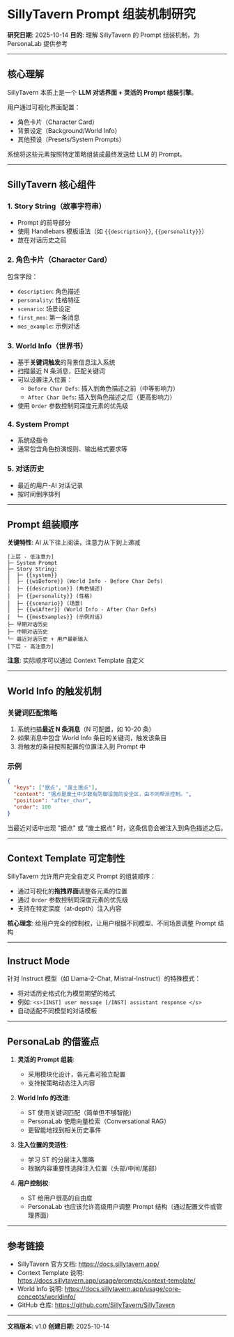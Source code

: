 # SillyTavern Prompt 组装机制研究

**研究日期**: 2025-10-14
**目的**: 理解 SillyTavern 的 Prompt 组装机制，为 PersonaLab 提供参考

---

## 核心理解

SillyTavern 本质上是一个 **LLM 对话界面 + 灵活的 Prompt 组装引擎**。

用户通过可视化界面配置：
- 角色卡片（Character Card）
- 背景设定（Background/World Info）
- 其他预设（Presets/System Prompts）

系统将这些元素按照特定策略组装成最终发送给 LLM 的 Prompt。

---

## SillyTavern 核心组件

### 1. Story String（故事字符串）
- Prompt 的前导部分
- 使用 Handlebars 模板语法（如 `{{description}}`, `{{personality}}`）
- 放在对话历史之前

### 2. 角色卡片（Character Card）
包含字段：
- `description`: 角色描述
- `personality`: 性格特征
- `scenario`: 场景设定
- `first_mes`: 第一条消息
- `mes_example`: 示例对话

### 3. World Info（世界书）
- 基于**关键词触发**的背景信息注入系统
- 扫描最近 N 条消息，匹配关键词
- 可以设置注入位置：
  - `Before Char Defs`: 插入到角色描述之前（中等影响力）
  - `After Char Defs`: 插入到角色描述之后（更高影响力）
- 使用 `Order` 参数控制同深度元素的优先级

### 4. System Prompt
- 系统级指令
- 通常包含角色扮演规则、输出格式要求等

### 5. 对话历史
- 最近的用户-AI 对话记录
- 按时间倒序排列

---

## Prompt 组装顺序

**关键特性**: AI 从下往上阅读，注意力从下到上递减

```
[上层 - 低注意力]
├─ System Prompt
├─ Story String:
│  ├─ {{system}}
│  ├─ {{wiBefore}} (World Info - Before Char Defs)
│  ├─ {{description}} (角色描述)
│  ├─ {{personality}} (性格)
│  ├─ {{scenario}} (场景)
│  ├─ {{wiAfter}} (World Info - After Char Defs)
│  └─ {{mesExamples}} (示例对话)
├─ 早期对话历史
├─ 中期对话历史
└─ 最近对话历史 + 用户最新输入
[下层 - 高注意力]
```

**注意**: 实际顺序可以通过 Context Template 自定义

---

## World Info 的触发机制

### 关键词匹配策略
1. 系统扫描**最近 N 条消息**（N 可配置，如 10-20 条）
2. 如果消息中包含 World Info 条目的关键词，触发该条目
3. 将触发的条目按照配置的位置注入到 Prompt 中

### 示例
```json
{
  "keys": ["据点", "废土据点"],
  "content": "据点是废土中少数有防御设施的安全区，由不同帮派控制。",
  "position": "after_char",
  "order": 100
}
```

当最近对话中出现 "据点" 或 "废土据点" 时，这条信息会被注入到角色描述之后。

---

## Context Template 可定制性

SillyTavern 允许用户完全自定义 Prompt 的组装顺序：
- 通过可视化的**拖拽界面**调整各元素的位置
- 通过 `Order` 参数控制同深度元素的优先级
- 支持在特定深度（at-depth）注入内容

**核心理念**: 给用户完全的控制权，让用户根据不同模型、不同场景调整 Prompt 结构

---

## Instruct Mode

针对 Instruct 模型（如 Llama-2-Chat, Mistral-Instruct）的特殊模式：
- 将对话历史格式化为模型期望的格式
- 例如: `<s>[INST] user message [/INST] assistant response </s>`
- 自动适配不同模型的对话模板

---

## PersonaLab 的借鉴点

1. **灵活的 Prompt 组装**:
   - 采用模块化设计，各元素可独立配置
   - 支持按策略动态注入内容

2. **World Info 的改进**:
   - ST 使用关键词匹配（简单但不够智能）
   - PersonaLab 使用向量检索（Conversational RAG）
   - 更智能地找到相关历史事件

3. **注入位置的灵活性**:
   - 学习 ST 的分层注入策略
   - 根据内容重要性选择注入位置（头部/中间/尾部）

4. **用户控制权**:
   - ST 给用户很高的自由度
   - PersonaLab 也应该允许高级用户调整 Prompt 结构（通过配置文件或管理界面）

---

## 参考链接

- SillyTavern 官方文档: https://docs.sillytavern.app/
- Context Template 说明: https://docs.sillytavern.app/usage/prompts/context-template/
- World Info 说明: https://docs.sillytavern.app/usage/core-concepts/worldinfo/
- GitHub 仓库: https://github.com/SillyTavern/SillyTavern

---

**文档版本**: v1.0
**创建日期**: 2025-10-14
